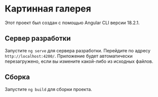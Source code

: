 # Картинная галерея

Этот проект был создан с помощью Angular CLI версии 18.2.1.

## Сервер разработки

Запустите `ng serve` для сервера разработки. Перейдите по адресу `http://localhost:4200/`. Приложение будет автоматически перезагружено, если вы измените какой-либо из исходных файлов.

## Сборка

Запустите `ng build` для сборки проекта.
